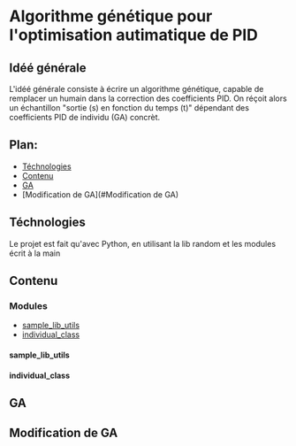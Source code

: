# Algorithme génétique pour l'optimisation autimatique de PID

## Idéé générale

L'idéé générale consiste à écrire un algorithme génétique, capable de remplacer un humain dans la correction des coefficients PID.
On réçoit alors un échantillon "sortie (s) en fonction du temps (t)" dépendant des coefficients PID de individu (GA) concrèt.

## Plan:

* [Téchnologies](#Téchnologies)
* [Contenu](#Contenu)
* [GA](#GA)
* [Modification de GA](#Modification de GA)

## Téchnologies

Le projet est fait qu'avec Python, en utilisant la lib random et les modules écrit à la main

## Contenu

### Modules

* [sample_lib_utils](#sample_lib_utils)
* [individual_class](#individual_class)

#### sample_lib_utils

#### individual_class

## GA

## Modification de GA